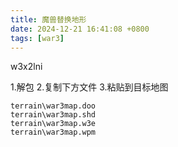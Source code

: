 ```yaml
---
title: 魔兽替换地形
date: 2024-12-21 16:41:08 +0800
tags: [war3]
---
```


w3x2lni

1.解包
2.复制下方文件
3.粘贴到目标地图

    terrain\war3map.doo
    terrain\war3map.shd
    terrain\war3map.w3e
    terrain\war3map.wpm
